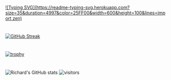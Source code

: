 [![Typing SVG](https://readme-typing-svg.herokuapp.com?size=35&duration=4997&color=25FF00&width=600&height=100&lines=import zen)](https://git.io/typing-svg)
#
[![GitHub Streak](https://github-readme-streak-stats.herokuapp.com/?user=Ye-Yint-Nyo-Hmine&theme=dark)](https://git.io/streak-stats)
# 
[![trophy](https://github-profile-trophy.vercel.app/?username=Ye-Yint-Nyo-Hmine&theme=darkhub)](https://github.com/Ye-Yint-Nyo-Hmine/github-profile-trophy)

#
![Richard's GitHub stats](https://github-readme-stats.vercel.app/api?username=Ye-Yint-Nyo-Hmine&show_icons=true&theme=tokyonight)
![visitors](https://visitor-badge.glitch.me/badge?page_id=page.id&left_color=green&right_color=red)
